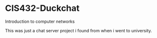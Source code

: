 # CIS432-Duckchat
Introduction to computer networks

This was just a chat server project i found from when i went to university.
